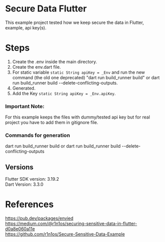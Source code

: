 # Secure Data Flutter
This example project tested how we keep secure the data in Flutter, example, api key(s).

# Steps
1) Create the .env inside the main directory.
2) Create the env.dart file.
3) For static variable ```static String apiKey = _Env``` and run the new command (the old one deprecated) "dart run build_runner build" or dart run build_runner build --delete-conflicting-outputs.
4) Generated.
5) Add the Key ```static String apiKey = _Env.apiKey```.

### Important Note: 
For this example keeps the files with dummy/tested api key but for real project you have to add them in gitignore file.

### Commands for generation
dart run build_runner build or dart run build_runner build --delete-conflicting-outputs

## Versions

Flutter SDK version: 3.19.2 <br />
Dart Version: 3.3.0 <br />

# References
https://pub.dev/packages/envied <br />
https://medium.com/@r1n1os/securing-sensitive-data-in-flutter-d0a8e060a11e <br />
https://github.com/r1n1os/Secure-Sensitive-Data-Example <br />

